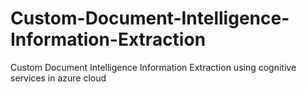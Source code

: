 # Custom-Document-Intelligence-Information-Extraction
Custom Document Intelligence Information Extraction using cognitive services in azure cloud
